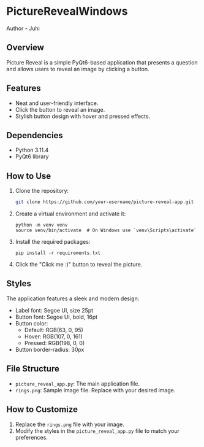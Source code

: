 # PictureRevealWindows
Author - Juhi

## Overview

Picture Reveal is a simple PyQt6-based application that presents a question and allows users to reveal an image by clicking a button.

## Features

- Neat and user-friendly interface.
- Click the button to reveal an image.
- Stylish button design with hover and pressed effects.

## Dependencies

- Python 3.11.4
- PyQt6 library

## How to Use

1. Clone the repository:

    ```bash
    git clone https://github.com/your-username/picture-reveal-app.git
    ```

2. Create a virtual environment and activate it:

    ```
    python -m venv venv
    source venv/bin/activate  # On Windows use `venv\Scripts\activate`
    ```

3. Install the required packages:

    ```
    pip install -r requirements.txt
    ```

4. Click the "Click me :)" button to reveal the picture.

## Styles

The application features a sleek and modern design:

- Label font: Segoe UI, size 25pt
- Button font: Segoe UI, bold, 16pt
- Button color:
  - Default: RGB(63, 0, 95)
  - Hover: RGB(107, 0, 161)
  - Pressed: RGB(198, 0, 0)
- Button border-radius: 30px

## File Structure

- `picture_reveal_app.py`: The main application file.
- `rings.png`: Sample image file. Replace with your desired image.

## How to Customize

1. Replace the `rings.png` file with your image.
2. Modify the styles in the `picture_reveal_app.py` file to match your preferences.
